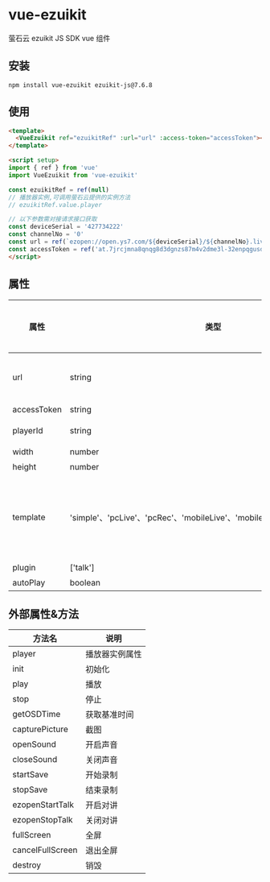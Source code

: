 # vue-ezuikit

萤石云 ezuikit JS SDK vue 组件

## 安装

`npm install vue-ezuikit ezuikit-js@7.6.8`

## 使用

```html
<template>
  <VueEzuikit ref="ezuikitRef" :url="url" :access-token="accessToken"></VueEzuikit>
</template>

<script setup>
import { ref } from 'vue'
import VueEzuikit from 'vue-ezuikit'

const ezuikitRef = ref(null)
// 播放器实例,可调用萤石云提供的实例方法
// ezuikitRef.value.player

// 以下参数需对接请求接口获取
const deviceSerial = '427734222'
const channelNo = '0'
const url = ref(`ezopen://open.ys7.com/${deviceSerial}/${channelNo}.live`)
const accessToken = ref('at.7jrcjmna8qnqg8d3dgnzs87m4v2dme3l-32enpqgusd-1jvdfe4-uxo15ik0s')
</script>
```

## 属性
| 属性 | 类型 | 是否必传 | 说明 |
| --- | --- | -- | -- |
| url | string | 是 |  ezopen://open.ys7.com/${设备序列号}/${通道号}.live。萤石云视频url地址 |
| accessToken | string | 是 |  访问token |
| playerId | string | 否 | 播放器id 默认：随机字符串 |
| width | number | 否 |  播放器宽度 默认：600 |
| height | number | 否 |  播放器高度 默认：400 |
| template | 'simple'、'pcLive'、'pcRec'、'mobileLive'、'mobileRec'、'security'、'voice' | 否 |  simple: 极简版; pcLive: pc直播; pcRec: pc回放; mobileLive: 移动端直播; mobileRec: 移动端回放;security: 安防版; voice: 语音版 默认：simple |
| plugin | ['talk'] | 否 |  talk-对讲 |
| autoPlay | boolean | 否 |  是否自动播放 默认：true |

## 外部属性&方法

| 方法名 | 说明 |
| --- | --- |
| player | 播放器实例属性 |
| init | 初始化 |
| play | 播放 |
| stop | 停止 |
| getOSDTime | 获取基准时间 |
| capturePicture | 截图 |
| openSound | 开启声音 |
| closeSound | 关闭声音 |
| startSave | 开始录制 |
| stopSave | 结束录制 |
| ezopenStartTalk | 开启对讲 |
| ezopenStopTalk | 关闭对讲 |
| fullScreen | 全屏 |
| cancelFullScreen | 退出全屏 |
| destroy | 销毁 |